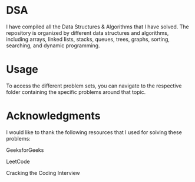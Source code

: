 # DSA
I have compiled all the Data Structures &amp; Algorithms that I have solved. The repository is organized by different data structures and algorithms, including arrays, linked lists, stacks, queues, trees, graphs, sorting, searching, and dynamic programming.

# Usage
To access the different problem sets, you can navigate to the respective folder containing the specific problems around that topic.

# Acknowledgments
I would like to thank the following resources that I used for solving these problems:

GeeksforGeeks

LeetCode

Cracking the Coding Interview
